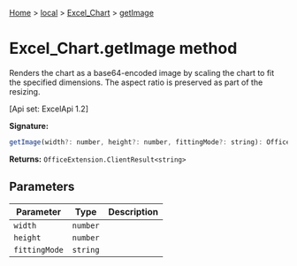 [Home](./index) &gt; [local](local.md) &gt; [Excel\_Chart](local.excel_chart.md) &gt; [getImage](local.excel_chart.getimage.md)

# Excel\_Chart.getImage method

Renders the chart as a base64-encoded image by scaling the chart to fit the specified dimensions. The aspect ratio is preserved as part of the resizing. 

 \[Api set: ExcelApi 1.2\]

**Signature:**
```javascript
getImage(width?: number, height?: number, fittingMode?: string): OfficeExtension.ClientResult<string>;
```
**Returns:** `OfficeExtension.ClientResult<string>`

## Parameters

|  Parameter | Type | Description |
|  --- | --- | --- |
|  `width` | `number` |  |
|  `height` | `number` |  |
|  `fittingMode` | `string` |  |

